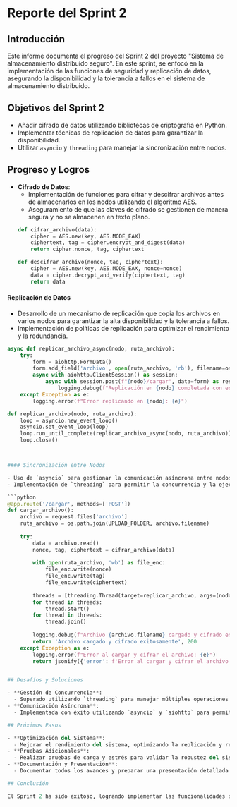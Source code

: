 # Reporte del Sprint 2

## Introducción
Este informe documenta el progreso del Sprint 2 del proyecto "Sistema de almacenamiento distribuido seguro". En este sprint, se enfocó en la implementación de las funciones de seguridad y replicación de datos, asegurando la disponibilidad y la tolerancia a fallos en el sistema de almacenamiento distribuido.

## Objetivos del Sprint 2
- Añadir cifrado de datos utilizando bibliotecas de criptografía en Python.
- Implementar técnicas de replicación de datos para garantizar la disponibilidad.
- Utilizar `asyncio` y `threading` para manejar la sincronización entre nodos.

## Progreso y Logros
- **Cifrado de Datos**:
  - Implementación de funciones para cifrar y descifrar archivos antes de almacenarlos en los nodos utilizando el algoritmo AES.
  - Aseguramiento de que las claves de cifrado se gestionen de manera segura y no se almacenen en texto plano.
  ```python
  def cifrar_archivo(data):
      cipher = AES.new(key, AES.MODE_EAX)
      ciphertext, tag = cipher.encrypt_and_digest(data)
      return cipher.nonce, tag, ciphertext

  def descifrar_archivo(nonce, tag, ciphertext):
      cipher = AES.new(key, AES.MODE_EAX, nonce=nonce)
      data = cipher.decrypt_and_verify(ciphertext, tag)
      return data

#### Replicación de Datos

- Desarrollo de un mecanismo de replicación que copia los archivos en varios nodos para garantizar la alta disponibilidad y la tolerancia a fallos.
- Implementación de políticas de replicación para optimizar el rendimiento y la redundancia.

```python
async def replicar_archivo_async(nodo, ruta_archivo):
    try:
        form = aiohttp.FormData()
        form.add_field('archivo', open(ruta_archivo, 'rb'), filename=os.path.basename(ruta_archivo))
        async with aiohttp.ClientSession() as session:
            async with session.post(f"{nodo}/cargar", data=form) as response:
                logging.debug(f"Replicación en {nodo} completada con estado {response.status}")
    except Exception as e:
        logging.error(f"Error replicando en {nodo}: {e}")

def replicar_archivo(nodo, ruta_archivo):
    loop = asyncio.new_event_loop()
    asyncio.set_event_loop(loop)
    loop.run_until_complete(replicar_archivo_async(nodo, ruta_archivo))
    loop.close()



#### Sincronización entre Nodos

- Uso de `asyncio` para gestionar la comunicación asíncrona entre nodos y manejar la replicación en tiempo real.
- Implementación de `threading` para permitir la concurrencia y la ejecución de múltiples operaciones de entrada/salida simultáneamente.

```python
@app.route('/cargar', methods=['POST'])
def cargar_archivo():
    archivo = request.files['archivo']
    ruta_archivo = os.path.join(UPLOAD_FOLDER, archivo.filename)
    
    try:
        data = archivo.read()
        nonce, tag, ciphertext = cifrar_archivo(data)
        
        with open(ruta_archivo, 'wb') as file_enc:
            file_enc.write(nonce)
            file_enc.write(tag)
            file_enc.write(ciphertext)
        
        threads = [threading.Thread(target=replicar_archivo, args=(nodo, ruta_archivo)) for nodo in NODOS]
        for thread in threads:
            thread.start()
        for thread in threads:
            thread.join()
        
        logging.debug(f"Archivo {archivo.filename} cargado y cifrado exitosamente en {ruta_archivo}.")
        return 'Archivo cargado y cifrado exitosamente', 200
    except Exception as e:
        logging.error(f"Error al cargar y cifrar el archivo: {e}")
        return jsonify({'error': f'Error al cargar y cifrar el archivo: {e}'}), 500


## Desafíos y Soluciones

- **Gestión de Concurrencia**:
  - Superado utilizando `threading` para manejar múltiples operaciones simultáneas de entrada/salida.
- **Comunicación Asíncrona**:
  - Implementada con éxito utilizando `asyncio` y `aiohttp` para permitir la replicación en tiempo real.

## Próximos Pasos

- **Optimización del Sistema**:
  - Mejorar el rendimiento del sistema, optimizando la replicación y recuperación de datos.
- **Pruebas Adicionales**:
  - Realizar pruebas de carga y estrés para validar la robustez del sistema bajo diferentes condiciones.
- **Documentación y Presentación**:
  - Documentar todos los avances y preparar una presentación detallada con demostraciones en vivo del sistema funcionando.

## Conclusión

El Sprint 2 ha sido exitoso, logrando implementar las funcionalidades de cifrado y replicación de datos, cumpliendo con los objetivos planteados. El sistema ahora asegura la disponibilidad y la seguridad de los datos, sentando una base sólida para los siguientes sprint3.

